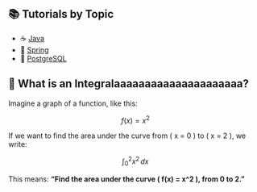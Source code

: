 
## 📚 Tutorials by Topic

- ☕ [Java](./java/tutorials.md) 
- 🌱 [Spring](./spring/tutorials.md)
- 🐘 [PostgreSQL](./postgresql/tutorials.md)
<!-- - 🏛️ [Hibernate](./hibernate/tutorials.md) -->

<!-- | ☕ [Java](./java/tutorials.md) | 🌱 [Spring](./spring/tutorials.md) | 🐘 [PostgreSQL](./postgresql/tutorials.md) | 🏛️ [Hibernate](./hibernate/tutorials.md) | ☁️ [AWS](./aws/tutorials.md) | 🧵 [Apache Kafka](./kafka/tutorials.md) |🎨 [Design Patterns](./design-patterns/tutorials.md)|
|:-------------------------------|:-------------------------------------|:--------------------------------------------|:------------------------------------------|:-------------------------------|:------------------------------------------|:------------------------------------------|
 🐍 [**Python**](./python/tutorials.md) | 🧠 [**Algorithms**](./algorithms/tutorials.md) | 🗂️ [**Data Structures**](./data-structures/tutorials.md) |   |   ||| -->


<!-- {:target="_blank" rel="noopener"} -->


## 🔢 What is an Integralaaaaaaaaaaaaaaaaaaaaa?

Imagine a graph of a function, like this:

$$
f(x) = x^2
$$

If we want to find the area under the curve from \( x = 0 \) to \( x = 2 \), we write:

$$
\int_0^2 x^2 \, dx
$$

This means: **“Find the area under the curve \( f(x) = x^2 \), from 0 to 2.”**
